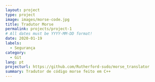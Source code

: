 ```yaml
---
layout: project
type: project
image: images/morse-code.jpg
title: Tradutor Morse
permalink: projects/project-1
# All dates must be YYYY-MM-DD format!
date: 2020-01-19
labels:
  - Segurança
category:
  - Git
lang: pt
projecturl: https://github.com/Rutherford-sudo/morse_translator
summary: Tradutor de código morse feito em C++
---
```

